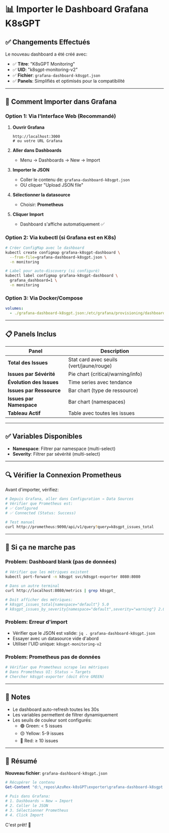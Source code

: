 # 📊 Importer le Dashboard Grafana K8sGPT

## ✅ Changements Effectués

Le nouveau dashboard a été créé avec:
- ✅ **Titre**: "K8sGPT Monitoring"
- ✅ **UID**: "k8sgpt-monitoring-v2"
- ✅ **Fichier**: `grafana-dashboard-k8sgpt.json`
- ✅ **Panels**: Simplifiés et optimisés pour la compatibilité

---

## 🚀 Comment Importer dans Grafana

### Option 1: Via l'Interface Web (Recommandé)

1. **Ouvrir Grafana**
   ```
   http://localhost:3000
   # ou votre URL Grafana
   ```

2. **Aller dans Dashboards**
   - Menu → Dashboards → New → Import

3. **Importer le JSON**
   - Coller le contenu de: `grafana-dashboard-k8sgpt.json`
   - OU cliquer "Upload JSON file"

4. **Sélectionner la datasource**
   - Choisir: **Prometheus**

5. **Cliquer Import**
   - Dashboard s'affiche automatiquement ✅

### Option 2: Via kubectl (si Grafana est en K8s)

```bash
# Créer ConfigMap avec le dashboard
kubectl create configmap grafana-k8sgpt-dashboard \
  --from-file=grafana-dashboard-k8sgpt.json \
  -n monitoring

# Label pour auto-discovery (si configuré)
kubectl label configmap grafana-k8sgpt-dashboard \
  grafana_dashboard=1 \
  -n monitoring
```

### Option 3: Via Docker/Compose

```yaml
volumes:
  - ./grafana-dashboard-k8sgpt.json:/etc/grafana/provisioning/dashboards/k8sgpt.json
```

---

## 📋 Panels Inclus

| Panel | Description |
|-------|-------------|
| **Total des Issues** | Stat card avec seuils (vert/jaune/rouge) |
| **Issues par Sévérité** | Pie chart (critical/warning/info) |
| **Évolution des Issues** | Time series avec tendance |
| **Issues par Ressource** | Bar chart (type de ressource) |
| **Issues par Namespace** | Bar chart (namespaces) |
| **Tableau Actif** | Table avec toutes les issues |

---

## ✅ Variables Disponibles

- **Namespace**: Filtrer par namespace (multi-select)
- **Severity**: Filtrer par sévérité (multi-select)

---

## 🔍 Vérifier la Connexion Prometheus

Avant d'importer, vérifiez:

```bash
# Depuis Grafana, aller dans Configuration → Data Sources
# Vérifier que Prometheus est:
# ✅ Configured
# ✅ Connected (Status: Success)

# Test manuel
curl http://prometheus:9090/api/v1/query?query=k8sgpt_issues_total
```

---

## 🐛 Si ça ne marche pas

### Problem: Dashboard blank (pas de données)

```bash
# Vérifier que les métriques existent
kubectl port-forward -n k8sgpt svc/k8sgpt-exporter 8080:8080

# Dans un autre terminal
curl http://localhost:8080/metrics | grep k8sgpt_

# Doit afficher des métriques:
# k8sgpt_issues_total{namespace="default"} 5.0
# k8sgpt_issues_by_severity{namespace="default",severity="warning"} 2.0
```

### Problem: Erreur d'import

- Vérifier que le JSON est valide: `jq . grafana-dashboard-k8sgpt.json`
- Essayer avec un datasource vide d'abord
- Utiliser l'UID unique: `k8sgpt-monitoring-v2`

### Problem: Prometheus pas de données

```bash
# Vérifier que Prometheus scrape les métriques
# Dans Prometheus UI: Status → Targets
# Chercher k8sgpt-exporter (doit être GREEN)
```

---

## 📝 Notes

- Le dashboard auto-refresh toutes les 30s
- Les variables permettent de filtrer dynamiquement
- Les seuils de couleur sont configurés:
  - 🟢 Green: < 5 issues
  - 🟡 Yellow: 5-9 issues
  - 🔴 Red: ≥ 10 issues

---

## 🎉 Résumé

**Nouveau fichier**: `grafana-dashboard-k8sgpt.json`

```powershell
# Récupérer le contenu
Get-Content "d:\_repos\AzuRex-k8sGPT\exporter\grafana-dashboard-k8sgpt.json" | Set-Clipboard

# Puis dans Grafana:
# 1. Dashboards → New → Import
# 2. Coller le JSON
# 3. Sélectionner Prometheus
# 4. Click Import
```

C'est prêt! 🚀
